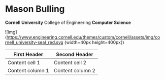 # Mason Bulling
**Cornell University** College of Engineering **Computer Science**

![img](https://www.engineering.cornell.edu/themes/custom/cornell/assets/img/cornell_university-seal_red.svg {width=40px height=400px})

First Header | Second Header
------------ | ------------- 
Content cell 1 | Content cell 2 
Content column 1 | Content column 2
